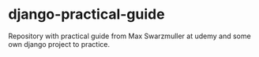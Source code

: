 # django-practical-guide
Repository with practical guide from Max Swarzmuller at udemy and some own django project to practice.
